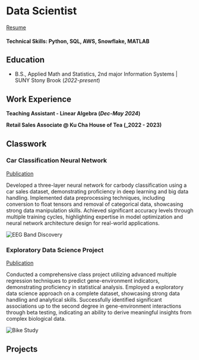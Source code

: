 # Data Scientist

[Resume]()

#### Technical Skills: Python, SQL, AWS, Snowflake, MATLAB

## Education			        		
- B.S., Applied Math and Statistics, 2nd major Information Systems | SUNY Stony Brook (_2022-present_)

## Work Experience
**Teaching Assistant - Linear Algebra (_Dec-May 2024_)**

**Retail Sales Associate @ Ku Cha House of Tea (_2022 - 2023)**

## Classwork
### Car Classification Neural Network
[Publication](https://www.mdpi.com/1424-8220/22/8/3048)

Developed a three-layer neural network for carbody classification using a car sales dataset, demonstrating proficiency in deep learning and big data handling. Implemented data preprocessing techniques, including conversion to float tensors and removal of categorical data, showcasing strong data manipulation skills. Achieved significant accuracy levels through multiple training cycles, highlighting expertise in model optimization and neural network architecture design for real-world applications.

![EEG Band Discovery](/assets/img/eeg_band_discovery.jpeg)

### Exploratory Data Science Project
[Publication](https://www.mdpi.com/1424-8220/22/11/4240)

Conducted a comprehensive class project utilizing advanced multiple regression techniques to predict gene-environment indicators, demonstrating proficiency in statistical analysis. Employed a  exploratory data science approach on a complete dataset, showcasing strong data handling and analytical skills. Successfully identified significant associations up to the second degree in gene-environment interactions through beta testing, indicating an ability to derive meaningful insights from complex biological data.

![Bike Study](/assets/img/bike_study.jpeg)

## Projects


